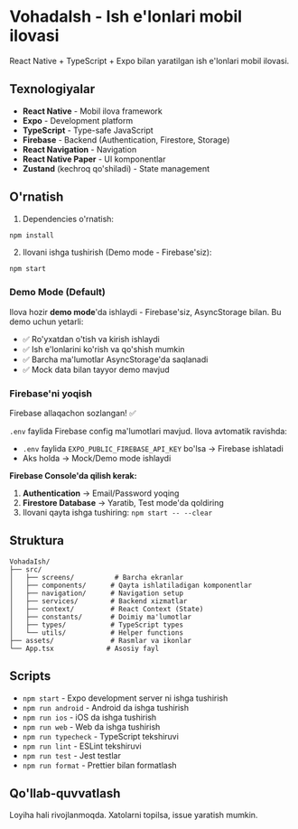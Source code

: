# VohadaIsh - Ish e'lonlari mobil ilovasi

React Native + TypeScript + Expo bilan yaratilgan ish e'lonlari mobil ilovasi.

## Texnologiyalar

- **React Native** - Mobil ilova framework
- **Expo** - Development platform
- **TypeScript** - Type-safe JavaScript
- **Firebase** - Backend (Authentication, Firestore, Storage)
- **React Navigation** - Navigation
- **React Native Paper** - UI komponentlar
- **Zustand** (kechroq qo'shiladi) - State management

## O'rnatish

1. Dependencies o'rnatish:

```bash
npm install
```

2. Ilovani ishga tushirish (Demo mode - Firebase'siz):

```bash
npm start
```

### Demo Mode (Default)

Ilova hozir **demo mode**'da ishlaydi - Firebase'siz, AsyncStorage bilan. Bu demo uchun yetarli:

- ✅ Ro'yxatdan o'tish va kirish ishlaydi
- ✅ Ish e'lonlarini ko'rish va qo'shish mumkin
- ✅ Barcha ma'lumotlar AsyncStorage'da saqlanadi
- ✅ Mock data bilan tayyor demo mavjud

### Firebase'ni yoqish

Firebase allaqachon sozlangan! ✅

`.env` faylida Firebase config ma'lumotlari mavjud. Ilova avtomatik ravishda:

- `.env` faylida `EXPO_PUBLIC_FIREBASE_API_KEY` bo'lsa → Firebase ishlatadi
- Aks holda → Mock/Demo mode ishlaydi

**Firebase Console'da qilish kerak:**

1. **Authentication** → Email/Password yoqing
2. **Firestore Database** → Yaratib, Test mode'da qoldiring
3. Ilovani qayta ishga tushiring: `npm start -- --clear`

## Struktura

```
VohadaIsh/
├── src/
│   ├── screens/          # Barcha ekranlar
│   ├── components/      # Qayta ishlatiladigan komponentlar
│   ├── navigation/      # Navigation setup
│   ├── services/        # Backend xizmatlar
│   ├── context/         # React Context (State)
│   ├── constants/       # Doimiy ma'lumotlar
│   ├── types/           # TypeScript types
│   └── utils/           # Helper functions
├── assets/              # Rasmlar va ikonlar
└── App.tsx             # Asosiy fayl
```

## Scripts

- `npm start` - Expo development server ni ishga tushirish
- `npm run android` - Android da ishga tushirish
- `npm run ios` - iOS da ishga tushirish
- `npm run web` - Web da ishga tushirish
- `npm run typecheck` - TypeScript tekshiruvi
- `npm run lint` - ESLint tekshiruvi
- `npm run test` - Jest testlar
- `npm run format` - Prettier bilan formatlash

## Qo'llab-quvvatlash

Loyiha hali rivojlanmoqda. Xatolarni topilsa, issue yaratish mumkin.
